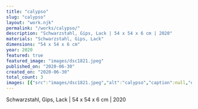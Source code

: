 ```yaml
---
title: "calypso"
slug: "calypso"
layout: "work.njk"
permalink: "/works/calypso/"
description: "Schwarzstahl, Gips, Lack | 54 x 54 x 6 cm | 2020"
materials: "Schwarzstahl, Gips, Lack"
dimensions: "54 x 54 x 6 cm"
year: 2020
featured: true
featured_image: "images/dsc1821.jpeg"
published_on: "2020-06-30"
created_on: "2020-06-30"
total_count: 3
images: [{"src":"images/dsc1821.jpeg","alt":"calypso","caption":null,"order":1},{"src":"images/dsc1828.jpeg","alt":"calypso","caption":null,"order":2},{"src":"images/dsc1838.jpeg","alt":"calypso","caption":null,"order":3}]
---
```


Schwarzstahl, Gips, Lack | 54 x 54 x 6 cm | 2020